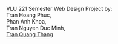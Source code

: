 VLU 221 Semester Web Design Project by:</br>
Tran Hoang Phuc,</br>
Phan Anh Khoa,</br>
Tran Nguyen Duc Minh,</br>
<a href="https://github.com/TranThangBin">Tran Quang Thang</a></br>
